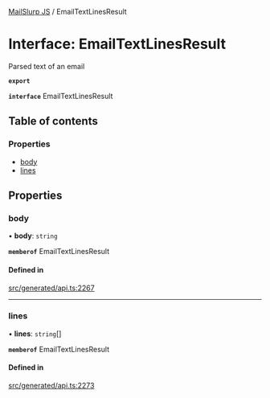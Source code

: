 [MailSlurp JS](../README.md) / EmailTextLinesResult

# Interface: EmailTextLinesResult

Parsed text of an email

**`export`**

**`interface`** EmailTextLinesResult

## Table of contents

### Properties

- [body](EmailTextLinesResult.md#body)
- [lines](EmailTextLinesResult.md#lines)

## Properties

### body

• **body**: `string`

**`memberof`** EmailTextLinesResult

#### Defined in

[src/generated/api.ts:2267](https://github.com/mailslurp/mailslurp-client/blob/1460b4d/src/generated/api.ts#L2267)

___

### lines

• **lines**: `string`[]

**`memberof`** EmailTextLinesResult

#### Defined in

[src/generated/api.ts:2273](https://github.com/mailslurp/mailslurp-client/blob/1460b4d/src/generated/api.ts#L2273)
